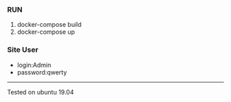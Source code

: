 <h3>RUN</h3>
<ol>
    <li>docker-compose build</li>
    <li>docker-compose up</li>
</ol>


<h3>Site User</h3>
<ul>
    <li>login:Admin</li>
    <li>password:qwerty</li>
</ul>
<hr>
Tested on ubuntu 19.04